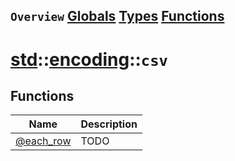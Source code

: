 ## `Overview` [Globals](./globals.md) [Types](./types.md) [Functions](./functions.md)
# [std](./../../std.md)::[encoding](./../encoding.md)::`csv`
## Functions
|Name|Description|
|----|-----------|
|[@each_row](#todo)|TODO|
